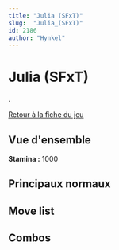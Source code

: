 ```yaml
---
title: "Julia (SFxT)"
slug:  "Julia_(SFxT)"
id: 2186
author: "Hynkel"
---
```


# Julia (SFxT)

.

[Retour à la fiche du jeu](Street_Fighter_x_Tekken "wikilink")

## Vue d'ensemble

**Stamina :** 1000

## Principaux normaux

## Move list

## Combos
